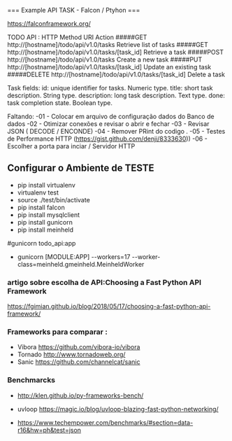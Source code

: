 

=== Example API  TASK - Falcon / Ptyhon ===

https://falconframework.org/


TODO API : HTTP Method	URI	Action
#####GET	http://[hostname]/todo/api/v1.0/tasks	Retrieve list of tasks
#####GET	http://[hostname]/todo/api/v1.0/tasks/[task_id]	Retrieve a task
#####POST	http://[hostname]/todo/api/v1.0/tasks	Create a new task
#####PUT	http://[hostname]/todo/api/v1.0/tasks/[task_id]	Update an existing task
#####DELETE	http://[hostname]/todo/api/v1.0/tasks/[task_id]	Delete a task

Task fields:
    id: unique identifier for tasks. Numeric type.
    title: short task description. String type.
    description: long task description. Text type.
    done: task completion state. Boolean type.



 Faltando: 
  -01 - Colocar em arquivo de configuração dados do Banco de dados 
  -02 - Otimizar conexões e revisar o abrir e fechar
  -03 - Revisar JSON ( DECODE / ENCONDE)
  -04 - Remover PRint do codigo .
  -05 - Testes de Performance HTTP (https://gist.github.com/denji/8333630))
  -06 - Escolher a porta para inciar / Servidor HTTP



## Configurar o Ambiente de TESTE ##
-  pip install virtualenv
-  virtualenv test
-  source ./test/bin/activate
 - pip install falcon
 - pip install mysqlclient
 - pip install gunicorn
 - pip install meinheld


#gunicorn todo_api:app
+ gunicorn [MODULE:APP] --workers=17 --worker-class=meinheld.gmeinheld.MeinheldWorker


### artigo sobre escolha de API:Choosing a Fast Python API Framework 
https://fgimian.github.io/blog/2018/05/17/choosing-a-fast-python-api-framework/

### Frameworks para comparar : 
 - Vibora https://github.com/vibora-io/vibora
 - Tornado http://www.tornadoweb.org/
 - Sanic https://github.com/channelcat/sanic
 
 ### Benchmarcks
  - http://klen.github.io/py-frameworks-bench/
 
 - uvloop https://magic.io/blog/uvloop-blazing-fast-python-networking/
 
 - https://www.techempower.com/benchmarks/#section=data-r16&hw=ph&test=json
 